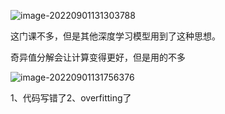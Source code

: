 ![image-20220901131303788](D:\论文\截图\image-20220901131303788.png)

这门课不多，但是其他深度学习模型用到了这种思想。

奇异值分解会让计算变得更好，但是用的不多

![image-20220901131756376](D:\论文\截图\image-20220901131756376.png)

1、代码写错了2、overfitting了